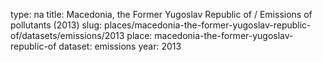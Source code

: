 type: na
title: Macedonia, the Former Yugoslav Republic of / Emissions of pollutants (2013)
slug: places/macedonia-the-former-yugoslav-republic-of/datasets/emissions/2013
place: macedonia-the-former-yugoslav-republic-of
dataset: emissions
year: 2013
